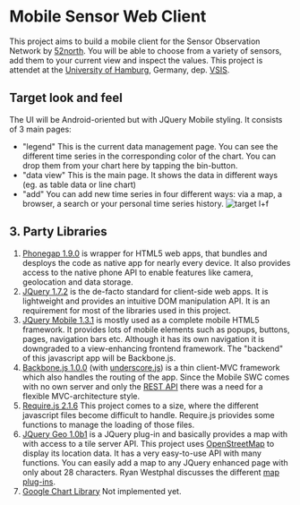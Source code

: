 Mobile Sensor Web Client
========================

This project aims to build a mobile client for the Sensor Observation Network by [52north](https://wiki.52north.org/bin/view). You will be able to choose from a variety of sensors, add them to your current view and inspect the values.
This project is attendet at the [University of Hamburg](http://www.uni-hamburg.de), Germany, dep. [VSIS](http://vsis-www.informatik.uni-hamburg.de/?lang=en).

## Target look and feel
The UI will be Android-oriented but with JQuery Mobile styling. It consists of 3 main pages:
- "legend"
  This is the current data management page. You can see the different time series in the corresponding color of the chart. You can drop them from your chart here by tapping the bin-button.
- "data view"
  This is the main page. It shows the data in different ways (eg. as table data or line chart)
- "add"
  You can add new time series in four different ways: via a map, a browser, a search or your personal time series history.
![target l+f](https://raw.github.com/marfnk/sosmobileclient/master/target_app.PNG "Target look and feel")

## 3. Party Libraries
1. [Phonegap 1.9.0](http://phonegap.com/)
    is wrapper for HTML5 web apps, that bundles and desploys the code as native app for nearly every device. It also provides access to the native phone API to enable features like camera, geolocation and data storage.
2. [JQuery 1.7.2](http://jquery.com/)
    is the de-facto standard for client-side web apps. It is lightweight and provides an intuitive DOM manipulation API. It is an requirement for most of the libraries used in this project.
3. [JQuery Mobile 1.3.1](http://jquerymobile.com/)
   is mostly used as a complete mobile HTML5 framework. It provides lots of mobile elements such as popups, buttons, pages, navigation bars etc. Although it has its own navigation it is downgraded to a view-enhancing frontend framework. The "backend" of this javascript app will be Backbone.js.
4. [Backbone.js 1.0.0](http://backbonejs.org/) (with [underscore.js](http://underscorejs.org/))
    is a thin client-MVC framework which also handles the routing of the app. Since the Mobile SWC comes with no own server and only the [REST API](https://wiki.52north.org/bin/view/SensorWeb/SensorWebClientRESTInterface) there was a need for a flexible MVC-architecture style.
5. [Require.js 2.1.6](http://requirejs.org/)
   This project comes to a size, where the different javascript files become difficult to handle. Require.js priovides some functions to manage the loading of those files.
6. [JQuery Geo 1.0b1](http://jquerygeo.com/)
   is a JQuery plug-in and basically provides a map with with access to a tile server API. This project uses [OpenStreetMap](http://www.openstreetmap.org/) to display its location data. It has a very easy-to-use API with many functions. You can easily add a map to any JQuery enhanced page with only about 28 characters. Ryan Westphal discusses the different [map plug-ins](http://trippingthebits.com/geopres/).
7. [Google Chart Library](https://developers.google.com/chart/)
   Not implemented yet.

